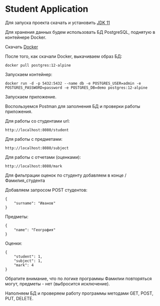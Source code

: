 # Student Application

Для запуска проекта скачать и установить [JDK 11](https://www.oracle.com/java/technologies/javase-jdk11-downloads.html)

Для хранения данных будем использовать БД PostgreSQL, поднятую в контейнере Docker. 

Скачать [Docker](https://www.docker.com/get-started)

После того, как скачали Docker, выкачиваем образ БД:

    docker pull postgres:12-alpine

Запускаем контейнер:

    docker run -d -p 5432:5432 --name db -e POSTGRES_USER=admin -e POSTGRES_PASSWORD=password -e POSTGRES_DB=demo postgres:12-alpine

Запускаем приложение.

Воспользуемся Postman для заполнения БД и проверки работы приложения.

Для работы со студентами url:

    http://localhost:8080/student

Для работы с предметами:

    http://localhost:8080/subject

Для работы с отчетами (оценками):

    http://localhost:8080/mark

Для фильтрации оценок по студенту добавляем в конце /Фамилия_студента

Добавляем запросом POST студентов:

    {
        "surname": "Иванов"
    }

Предметы:

    {
        "name": "География"
    }

Оценки:

    {
        "student": 1,
        "subject": 1,
        "mark": 4
    }

Обратите внимание, что по логике программы Фамилии повторяться могут, предметы - нет (выбросится исключение).

Наполняем БД и проверяем работу программы методами GET, POST, PUT, DELETE.